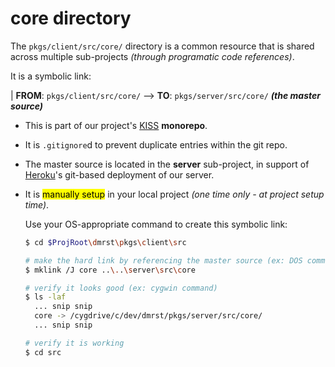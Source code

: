 # core directory

The `pkgs/client/src/core/` directory is a common resource that is
shared across multiple sub-projects _(through programatic code
references)_.

It is a symbolic link:

| **FROM**: `pkgs/client/src/core/` --> **TO**: `pkgs/server/src/core/` **_(the master source)_**

- This is part of our project's
  [KISS](https://en.wikipedia.org/wiki/KISS_principle) **monorepo**.

- It is `.gitignore`d to prevent duplicate entries within the git
  repo.

- The master source is located in the **server** sub-project, in
  support of [Heroku](https://www.heroku.com/)'s git-based deployment
  of our server.

- It is <mark>manually setup</mark> in your local project _(one time
  only - at project setup time)_.

  Use your OS-appropriate command to create this symbolic link:

  ```sh
  $ cd $ProjRoot\dmrst\pkgs\client\src

  # make the hard link by referencing the master source (ex: DOS command)
  $ mklink /J core ..\..\server\src\core

  # verify it looks good (ex: cygwin command)
  $ ls -laf
    ... snip snip
    core -> /cygdrive/c/dev/dmrst/pkgs/server/src/core/
    ... snip snip

  # verify it is working
  $ cd src 
  ```
